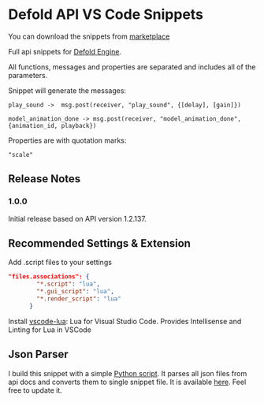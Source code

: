 # Defold API VS Code Snippets

You can download the snippets from [marketplace](https://marketplace.visualstudio.com/items?itemName=selimanac.defold-vsc-snippets)

Full api snippets for [Defold Engine](https://www.defold.com/).

All functions, messages and properties are separated and includes all of the parameters. 

Snippet will generate the messages:

`play_sound ->  msg.post(receiver, "play_sound", {[delay], [gain]})`

`model_animation_done -> msg.post(receiver, "model_animation_done", {animation_id, playback})`

Properties are with quotation marks:

`"scale"`

## Release Notes

### 1.0.0

Initial release based on API version 1.2.137. 

## Recommended Settings & Extension

Add .script files to your settings

```json
"files.associations": {
        "*.script": "lua",
        "*.gui_script": "lua",
        "*.render_script": "lua"
      }
 ```   

Install [vscode-lua](https://marketplace.visualstudio.com/items?itemName=trixnz.vscode-lua): Lua for Visual Studio Code. Provides Intellisense and Linting for Lua in VSCode


## Json Parser

I build this snippet with a simple [Python script](https://github.com/selimanac/defold-vsc-snippets/blob/master/scr/defold_json_convert.py). It parses all json files from api docs and converts them to single snippet file. It is available [here](https://github.com/selimanac/defold-vsc-snippets/blob/master/scr/defold_json_convert.py). Feel free to update it. 

